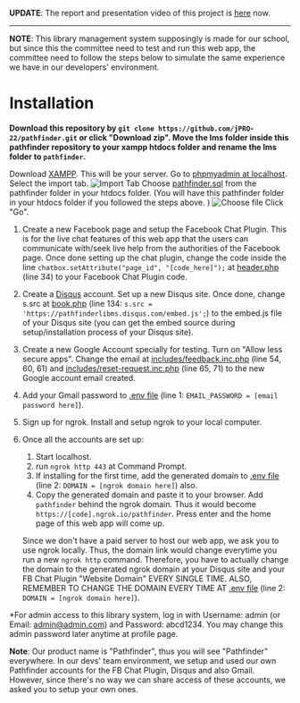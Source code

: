 **UPDATE**: The report and presentation video of this project is [here](https://jPRO-22.github.io/pathfinder/report-and-video.html) now. 

<hr>

**NOTE**: This library management system supposingly is made for our school, but since this the committee need to test and run this web app, the committee need to follow the steps below to simulate the same experience we have in our developers' environment. 

# Installation

**Download this repository by ```git clone https://github.com/jPRO-22/pathfinder.git``` or click "Download zip". Move the lms folder inside this pathfinder repository to your xampp htdocs folder and rename the lms folder to ```pathfinder```.**

Download [XAMPP](https://www.apachefriends.org/index.html). This will be your server.
Go to [phpmyadmin at localhost](http://localhost/phpmyadmin/). Select the import tab.
![Import Tab](https://github.com/jPRO-22/pathfinder/blob/main/readme-imgs/phpmyadmin-import-tab.jpg?raw=true)
Choose [pathfinder.sql](https://github.com/jPRO-22/pathfinder/blob/main/lms/pathfinder.sql) from the pathfinder folder in your htdocs folder. (You will have this pathfinder folder in your htdocs folder if you followed the steps above. )
![Choose file](https://github.com/jPRO-22/pathfinder/blob/main/readme-imgs/phpmyadmin-import-choose-file.jpg?raw=true)
Click "Go". 

1. Create a new Facebook page and setup the Facebook Chat Plugin. This is for the live chat features of this web app that the users can communicate with/seek live help from the authorities of the Facebook page. Once done setting up the chat plugin, change the code inside the line ```chatbox.setAttribute("page_id", "[code_here]");``` at [header.php](https://github.com/jPRO-22/pathfinder/blob/main/lms/header.php) (line 34) to your Facebook Chat Plugin code. 
2. Create a [Disqus](https://disqus.com/) account. Set up a new Disqus site. Once done, change s.src at [book.php](https://github.com/jPRO-22/pathfinder/blob/main/lms/book.php) (line 134: ```s.src = 'https://pathfinderlibms.disqus.com/embed.js';```) to the embed.js file of your Disqus site (you can get the embed source during setup/installation process of your Disqus site). 
3. Create a new Google Account specially for testing. Turn on "Allow less secure apps". Change the email at [includes/feedback.inc.php](https://github.com/jPRO-22/pathfinder/blob/main/lms/includes/feedback.inc.php) (line 54, 60, 61) and [includes/reset-request.inc.php](https://github.com/jPRO-22/pathfinder/blob/main/lms/includes/reset-request.inc.php) (line 65, 71) to the new Google account email created. 
4. Add your Gmail password to [.env file](https://github.com/jPRO-22/pathfinder/blob/main/lms/.env) (line 1: ```EMAIL_PASSWORD = [email password here]```). 
5. Sign up for ngrok. Install and setup ngrok to your local computer. 
6. Once all the accounts are set up: 
    1. Start localhost. 
    2. run ```ngrok http 443``` at Command Prompt. 
    3. If installing for the first time, add the generated domain to [.env file](https://github.com/jPRO-22/pathfinder/blob/main/lms/.env) (line 2: ```DOMAIN = [ngrok domain here]```) also. 
    4. Copy the generated domain and paste it to your browser. Add ```pathfinder``` behind the ngrok domain. Thus it would become ```https://[code].ngrok.io/pathfinder```. Press enter and the home page of this web app will come up. 
    
    Since we don't have a paid server to host our web app, we ask you to use ngrok locally. Thus, the domain link would change everytime you run a new ```ngrok http``` command. Therefore, you have to actually change the domain to the generated ngrok domain at your Disqus site and your FB Chat Plugin "Website Domain" EVERY SINGLE TIME. 
    ALSO, REMEMBER TO CHANGE THE DOMAIN EVERY TIME AT [.env file](https://github.com/jPRO-22/pathfinder/blob/main/lms/.env) (line 2: ```DOMAIN = [ngrok domain here]```). 

*For admin access to this library system, log in with Username: admin (or Email: admin@admin.com) and Password: abcd1234. You may change this admin password later anytime at profile page. 

**Note**: Our product name is "Pathfinder", thus you will see "Pathfinder" everywhere. In our devs' team environment, we setup and used our own Pathfinder accounts for the FB Chat Plugin, Disqus and also Gmail. However, since there's no way we can share access of these accounts, we asked you to setup your own ones. 
